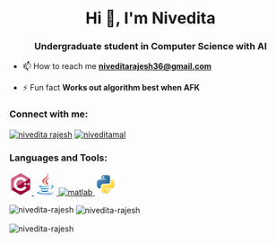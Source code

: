 <h1 align="center">Hi 👋, I'm Nivedita</h1>
<h3 align="center">Undergraduate student in Computer Science with AI</h3>

- 📫 How to reach me **niveditarajesh36@gmail.com**

- ⚡ Fun fact **Works out algorithm best when AFK**

<h3 align="left">Connect with me:</h3>
<p align="left">
<a href="https://linkedin.com/in/nivedita rajesh" target="blank"><img align="center" src="https://raw.githubusercontent.com/rahuldkjain/github-profile-readme-generator/master/src/images/icons/Social/linked-in-alt.svg" alt="nivedita rajesh" height="30" width="40" /></a>
<a href="https://kaggle.com/niveditamal" target="blank"><img align="center" src="https://raw.githubusercontent.com/rahuldkjain/github-profile-readme-generator/master/src/images/icons/Social/kaggle.svg" alt="niveditamal" height="30" width="40" /></a>
</p>

<h3 align="left">Languages and Tools:</h3>
<p align="left"> <a href="https://www.w3schools.com/cpp/" target="_blank"> <img src="https://raw.githubusercontent.com/devicons/devicon/master/icons/cplusplus/cplusplus-original.svg" alt="cplusplus" width="40" height="40"/> </a> <a href="https://www.java.com" target="_blank"> <img src="https://raw.githubusercontent.com/devicons/devicon/master/icons/java/java-original.svg" alt="java" width="40" height="40"/> </a> <a href="https://www.mathworks.com/" target="_blank"> <img src="https://upload.wikimedia.org/wikipedia/commons/2/21/Matlab_Logo.png" alt="matlab" width="40" height="40"/> </a> <a href="https://www.python.org" target="_blank"> <img src="https://raw.githubusercontent.com/devicons/devicon/master/icons/python/python-original.svg" alt="python" width="40" height="40"/> </a> </p>

<p><img align="left" src="https://github-readme-stats.vercel.app/api/top-langs?username=nivedita-rajesh&show_icons=true&locale=en&layout=compact" alt="nivedita-rajesh" /></p>

<p>&nbsp;<img align="center" src="https://github-readme-stats.vercel.app/api?username=nivedita-rajesh&show_icons=true&locale=en" alt="nivedita-rajesh" /></p>

<p><img align="center" src="https://github-readme-streak-stats.herokuapp.com/?user=nivedita-rajesh&" alt="nivedita-rajesh" /></p>


